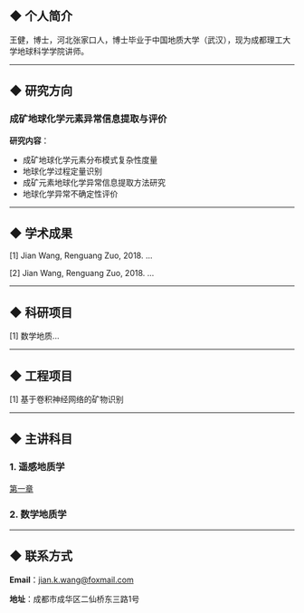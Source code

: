 
## ◆ 个人简介

王健，博士，河北张家口人，博士毕业于中国地质大学（武汉），现为成都理工大学地球科学学院讲师。

-----
## ◆ 研究方向
### 成矿地球化学元素异常信息提取与评价
**研究内容**：
- 成矿地球化学元素分布模式复杂性度量
- 地球化学过程定量识别
- 成矿元素地球化学异常信息提取方法研究
- 地球化学异常不确定性评价

-----
## ◆ 学术成果

[1] Jian Wang, Renguang Zuo, 2018. ...

[2] Jian Wang, Renguang Zuo, 2018. ...

-----
## ◆ 科研项目

[1] 数学地质...

-----
## ◆ 工程项目

[1] 基于卷积神经网络的矿物识别

-----
## ◆ 主讲科目

### 1. 遥感地质学

<a href="/chapter1.html">第一章</a>

### 2. 数学地质学

-----
## ◆ 联系方式

**Email**：jian.k.wang@foxmail.com

**地址**：成都市成华区二仙桥东三路1号
